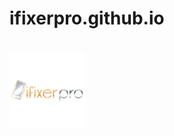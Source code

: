 # ifixerpro.github.io

<!DOCTYPE html>
<html lang="en">
<div class="container">
	<h1><img src="CydiaIcon.png"></h1>
</div>
